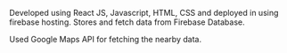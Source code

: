 Developed using React JS, Javascript, HTML, CSS and deployed in using firebase hosting.
Stores and fetch data from Firebase Database.

Used Google Maps API for fetching the nearby data.
